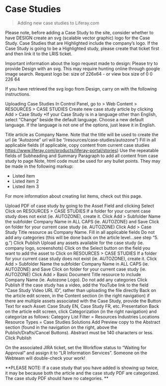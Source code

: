 # Case Studies
> Adding new case studies to Liferay.com 

Please note, before adding a Case Study to the site, consider whether to have DESIGN create an svg (scalable vector graphic) logo for the Case Study. Case Studies that are Highlighted include the company’s logo. If the Case Study is going to be a Highlighted study, please create that ticket first and then link it to the LRIS ticket.

Important information about the logo request made to design: 
Please try to provide Design with an svg. This may require hunting online through google image search.
Request logo be: size of 226x64 - or view box size of 0 0 226 64

If you have retrieved the svg logo from Design, carry on with the following instructions.

Uploading Case Studies
In Control Panel, go to > Web Content > RESOURCES > CASE STUDIES
Create new case study article by clicking Add > Case Study
*If your Case Study is in a language other than English, select “Change” beside the default language. Choose a new default language. 
If the language is not one of the options, just leave it in English.

Title article as Company Name.
Note that the title will be used to create the url (ie “Autozone” url will be “/resources/case-studies/autozone”)
Fill in all applicable fields (if applicable, copy content from current case studies https://www.liferay.com/products/liferay-portal/stories)
Use the repeatable fields of Subheading and Summary Paragraph to add all content from case study to page
Note, html code must be used for any bullet points. They may be made in the following markup: 
<ul>
<li>Listed item</li>
<li>Listed item 2</li>
<li>Listed item 3</li>
</ul>
For more information about creating list items, check out this page.


Upload PDF of case study by going to the Asset Field and clicking Select
Click on RESOURCES > CASE STUDIES
If a folder for your current case study does not exist (ie. AUTOZONE), create it.
Click Add > Subfolder
Name the subfolder Company Name in ALL CAPS (ie. AUTOZONE) and Save
Click on folder for your current case study (ie. AUTOZONE)
Click Add > Case Study
Title resource as Company Name.
Fill in all applicable fields
Do not add any categories (this will be done back on the article level...see step “5. g.”)
Click Publish
Upload any assets available for the case study (ie. company logo, screenshots)
Click on the Select button on the field you want to add the asset to
Click on RESOURCES > CASE STUDIES
If a folder for your current case study does not exist (ie. AUTOZONE), create it.
Click Add > Subfolder
Name the subfolder Company Name in ALL CAPS (ie. AUTOZONE) and Save
Click on folder for your current case study (ie. AUTOZONE)
Click Add > Basic Document
Title resource to include Company Name (ie. Autozone Logo).
Do not add any categories
Click Publish
If the case study has a video, add the YouTube link to the field “Case Study Video URL ID”, rather than uploading the file directly
Back on the article edit screen, in the Content section (in the right navigation) if there are multiple assets associated with the Case Study, provide the Button Text for each Asset:
Case Study EN, Case Study FR, etc.
Presentation
Back on the article edit screen, click Categorization (in the right navigation) and categorize as follows:
Category List Filter = Resources
Industries
Locations
Resource Types = Case Studies
Solutions
Add Preview copy to the Abstract section (found in the navigation on the right, above the Publish/Drafts/Cancel Buttons).
Abstract must be 140 characters or less.
Click Publish

On the associated JIRA ticket, set the Workflow status to “Waiting for Approval” and assign it to “LR Information Services”. Someone on the Webteam will double-check your work!

**PLEASE NOTE: If a case study that you have added is showing up twice, it may be because both the article and the case study PDF are categorized. The case study PDF should have no categories. **